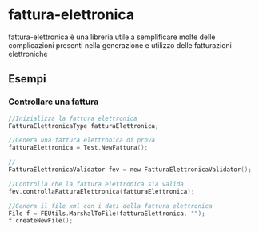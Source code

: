 # fattura-elettronica

fattura-elettronica è una libreria utile a semplificare molte delle complicazioni presenti nella generazione e utilizzo delle fatturazioni elettroniche

## Esempi

### Controllare una fattura

```objective-c
//Inizializza la fattura elettronica
FatturaElettronicaType fatturaElettronica;

//Genera una fattura elettronica di prova
fatturaElettronica = Test.NewFattura();

//
FatturaElettronicaValidator fev = new FatturaElettronicaValidator();

//Controlla che la fattura elettronica sia valida
fev.controllaFatturaElettronica(fatturaElettronica);

//Genera il file xml con i dati della fattura elettronica
File f = FEUtils.MarshalToFile(fatturaElettronica, "");
f.createNewFile();
```
